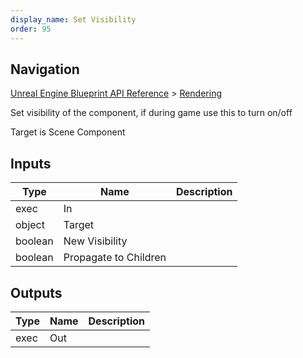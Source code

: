 ```yaml
---
display_name: Set Visibility
order: 95
---
```

## Navigation

[Unreal Engine Blueprint API Reference](https://dev.epicgames.com/documentation/en-us/unreal-engine/BlueprintAPI) > [Rendering](https://dev.epicgames.com/documentation/en-us/unreal-engine/BlueprintAPI/Rendering)

Set visibility of the component, if during game use this to turn on/off

Target is Scene Component

## Inputs

| Type | Name | Description |
| --- | --- | --- |
| exec | In |  |
| object | Target |  |
| boolean | New Visibility |  |
| boolean | Propagate to Children |  |

## Outputs

| Type | Name | Description |
| --- | --- | --- |
| exec | Out |  |
